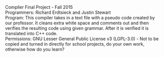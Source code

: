 Compiler Final Project - Fall 2015 <br />
Programmers: Richard Erdtsieck and Justin Stewart <br />
Program: This compiler takes in a text file with a pseudo code created by our professor. It cleans extra white space and comments 
out and then verifies the resulting code using given grammar. After it is verified it is translated into C++ code.<br />
Permissions: GNU Lesser General Public License v3 (LGPL-3.0) - Not to be copied and turned in directly for school projects, do your own
work, otherwise how do you learn?
